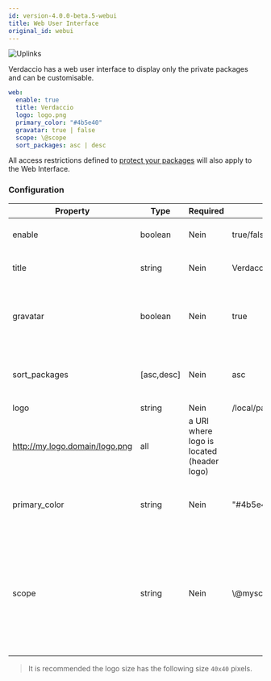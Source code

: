 ```yaml
---
id: version-4.0.0-beta.5-webui
title: Web User Interface
original_id: webui
---
```


![Uplinks](https://user-images.githubusercontent.com/558752/52916111-fa4ba980-32db-11e9-8a64-f4e06eb920b3.png)

Verdaccio has a web user interface to display only the private packages and can be customisable.

```yaml
web:
  enable: true
  title: Verdaccio
  logo: logo.png
  primary_color: "#4b5e40"
  gravatar: true | false
  scope: \@scope
  sort_packages: asc | desc
```

All access restrictions defined to [protect your packages](protect-your-dependencies.md) will also apply to the Web Interface.

### Configuration

| Property      | Type       | Required | Beispiel                                                    | Support    | Beschreibung                                                                                                                                         |
| ------------- | ---------- | -------- | ----------------------------------------------------------- | ---------- | ---------------------------------------------------------------------------------------------------------------------------------------------------- |
| enable        | boolean    | Nein     | true/false                                                  | all        | allow to display the web interface                                                                                                                   |
| title         | string     | Nein     | Verdaccio                                                   | all        | HTML head title description                                                                                                                          |
| gravatar      | boolean    | Nein     | true                                                        | `>v4`   | Gravatars will be generated under the hood if this property is enabled                                                                               |
| sort_packages | [asc,desc] | Nein     | asc                                                         | `>v4`   | By default private packages are sorted by ascending                                                                                                  |
| logo          | string     | Nein     | /local/path/to/my/logo.png  
http://my.logo.domain/logo.png | all        | a URI where logo is located (header logo)                                                                                                            |
| primary_color | string     | Nein     | "#4b5e40"                                                   | `>4`    | The primary color to use throughout the UI (header, etc)                                                                                             |
| scope         | string     | Nein     | \\@myscope                                                | `>v3.x` | If you're using this registry for a specific module scope, specify that scope to set it in the webui instructions header (note: escape @ with \\@) |

> It is recommended the logo size has the following size `40x40` pixels.